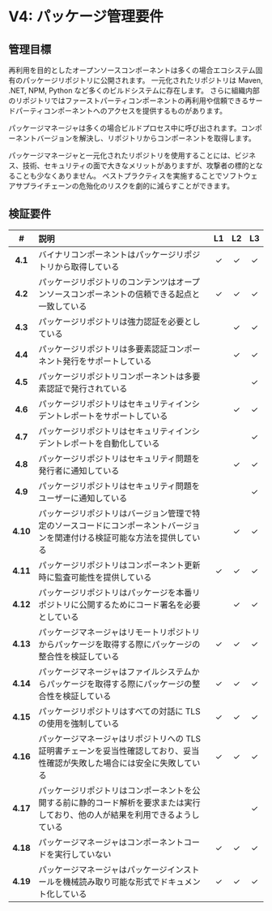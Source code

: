 # V4: パッケージ管理要件

## 管理目標

再利用を目的としたオープンソースコンポーネントは多くの場合エコシステム固有のパッケージリポジトリに公開されます。
一元化されたリポジトリは Maven, .NET, NPM, Python など多くのビルドシステムに存在します。
さらに組織内部のリポジトリではファーストパーティコンポーネントの再利用や信頼できるサードパーティコンポーネントへのアクセスを提供するものがあります。


パッケージマネージャは多くの場合ビルドプロセス中に呼び出されます。コンポーネントバージョンを解決し、リポジトリからコンポーネントを取得します。


パッケージマネージャと一元化されたリポジトリを使用することには、ビジネス、技術、セキュリティの面で大きなメリットがありますが、攻撃者の標的となることも少なくありません。
ベストプラクティスを実施することでソフトウェアサプライチェーンの危殆化のリスクを劇的に減らすことができます。


## 検証要件

| # | 説明 | L1 | L2 | L3 |
| :---: | :--- | :---: | :---: | :---: |
| **4.1** | バイナリコンポーネントはパッケージリポジトリから取得している | ✓ | ✓ | ✓ |
| **4.2** | パッケージリポジトリのコンテンツはオープンソースコンポーネントの信頼できる起点と一致している | ✓ | ✓ | ✓ |
| **4.3** | パッケージリポジトリは強力認証を必要としている | | ✓ | ✓ |
| **4.4** | パッケージリポジトリは多要素認証コンポーネント発行をサポートしている | | ✓ | ✓ |
| **4.5** | パッケージリポジトリコンポーネントは多要素認証で発行されている | | | ✓ |
| **4.6** | パッケージリポジトリはセキュリティインシデントレポートをサポートしている | | ✓ | ✓ |
| **4.7** | パッケージリポジトリはセキュリティインシデントレポートを自動化している | | | ✓ |
| **4.8** | パッケージリポジトリはセキュリティ問題を発行者に通知している | | ✓ | ✓ |
| **4.9** | パッケージリポジトリはセキュリティ問題をユーザーに通知している | | | ✓ |
| **4.10** | パッケージリポジトリはバージョン管理で特定のソースコードにコンポーネントバージョンを関連付ける検証可能な方法を提供している | | ✓ | ✓ |
| **4.11** | パッケージリポジトリはコンポーネント更新時に監査可能性を提供している | ✓ | ✓ | ✓ |
| **4.12** | パッケージリポジトリはパッケージを本番リポジトリに公開するためにコード署名を必要としている | | ✓ | ✓ |
| **4.13** | パッケージマネージャはリモートリポジトリからパッケージを取得する際にパッケージの整合性を検証している | ✓ | ✓ | ✓ |
| **4.14** | パッケージマネージャはファイルシステムからパッケージを取得する際にパッケージの整合性を検証している | ✓ | ✓ | ✓ |
| **4.15** | パッケージリポジトリはすべての対話に TLS の使用を強制している | ✓ | ✓ | ✓ |
| **4.16** | パッケージマネージャはリポジトリへの TLS 証明書チェーンを妥当性確認しており、妥当性確認が失敗した場合には安全に失敗している | ✓ | ✓ | ✓ |
| **4.17** | パッケージリポジトリはコンポーネントを公開する前に静的コード解析を要求または実行しており、他の人が結果を利用できるようしている | | | ✓ |
| **4.18** | パッケージマネージャはコンポーネントコードを実行していない | ✓ | ✓ | ✓ |
| **4.19** | パッケージマネージャはパッケージインストールを機械読み取り可能な形式でドキュメント化している | ✓ | ✓ | ✓ |
